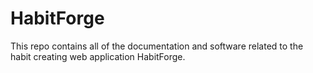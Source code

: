 # HabitForge
This repo contains all of the documentation and software related to the habit creating web application HabitForge. 
